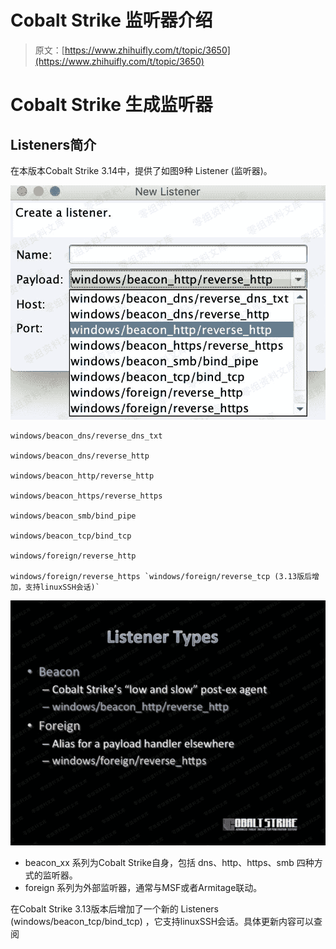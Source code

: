 # Cobalt Strike 监听器介绍

> 原文：[https://www.zhihuifly.com/t/topic/3650](https://www.zhihuifly.com/t/topic/3650)

# Cobalt Strike 生成监听器

## Listeners简介

在本版本Cobalt Strike 3.14中，提供了如图9种 Listener (监听器)。

![image](img/eb0260e930c319ef3158194cf526b1ce.png)

```
windows/beacon_dns/reverse_dns_txt

windows/beacon_dns/reverse_http

windows/beacon_http/reverse_http

windows/beacon_https/reverse_https

windows/beacon_smb/bind_pipe

windows/beacon_tcp/bind_tcp

windows/foreign/reverse_http

windows/foreign/reverse_https `windows/foreign/reverse_tcp (3.13版后增加，支持linuxSSH会话)` 
```

![image](img/a3767bfb351a5dd61c5f738a28fa813f.png)

*   beacon_xx 系列为Cobalt Strike自身，包括 dns、http、https、smb 四种方式的监听器。
*   foreign 系列为外部监听器，通常与MSF或者Armitage联动。

在Cobalt Strike 3.13版本后增加了一个新的 Listeners (windows/beacon_tcp/bind_tcp) ，它支持linuxSSH会话。具体更新内容可以查阅